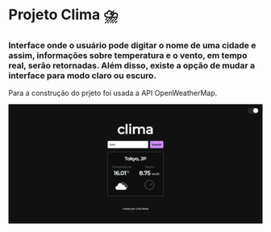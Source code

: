 # Projeto Clima ⛈️

### Interface onde o usuário pode digitar o nome de uma cidade e assim, informações sobre temperatura e o vento, em tempo real, serão retornadas. Além disso, existe a opção de mudar a interface para modo claro ou escuro. 
Para a construção do prjeto foi usada a API OpenWeatherMap. 

![projeto final em modo escuro](imagem-final.PNG)


